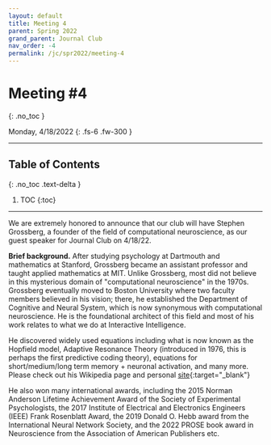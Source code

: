 ```yaml
---
layout: default
title: Meeting 4
parent: Spring 2022
grand_parent: Journal Club
nav_order: -4
permalink: /jc/spr2022/meeting-4
---
```


# Meeting #4
{: .no_toc }

Monday, 4/18/2022
{: .fs-6 .fw-300 }

---

## Table of Contents
{: .no_toc .text-delta }

1. TOC
{:toc}

---

We are extremely honored to announce that our club will have Stephen Grossberg, a founder of the field of computational neuroscience, as our guest speaker for Journal Club on 4/18/22. 

**Brief background.** After studying psychology at Dartmouth and mathematics at Stanford, Grossberg became an assistant professor and taught applied mathematics at MIT. Unlike Grossberg, most did not believe in this mysterious domain of "computational neuroscience" in the 1970s. Grossberg eventually moved to Boston University where two faculty members believed in his vision; there, he established the Department of Cognitive and Neural System, which is now synonymous with computational neuroscience. He is the foundational architect of this field and most of his work relates to what we do at Interactive Intelligence.

He discovered widely used equations including what is now known as the Hopfield model, Adaptive Resonance Theory (introduced in 1976, this is perhaps the first predictive coding theory), equations for short/medium/long term memory + neuronal activation, and many more. Please check out his Wikipedia page and personal [site](https://sites.bu.edu/steveg/){:target="_blank"}

He also won many international awards, including the 2015 Norman Anderson Lifetime Achievement Award of the Society of Experimental Psychologists, the 2017 Institute of Electrical and Electronics Engineers (IEEE) Frank Rosenblatt Award, the 2019 Donald O. Hebb award from the International Neural Network Society, and the 2022 PROSE book award in Neuroscience from the Association of American Publishers etc. 



